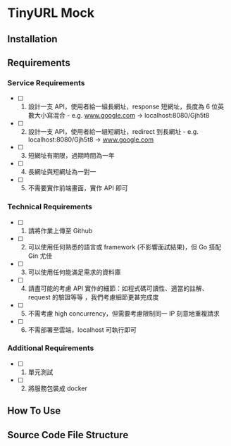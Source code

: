 # TinyURL Mock

<!-- ### FunNow 二面測驗 -->

<!-- 面試用測驗 -->

<!-- [![code style: prettier](https://img.shields.io/badge/code_style-prettier-ff69b4.svg?style=flat-square)](https://github.com/prettier/prettier) -->

## Installation

<!-- ```shell
git clone https://github.com/jxiu0129/noodoe_backend_test.git
cd noodoe_backend_test
yarn install && yarn start
``` -->

## Requirements

### Service Requirements

-   [ ] 1. 設計一支 API，使用者給一組長網址，response 短網址，長度為 6 位英數大小寫混合 - e.g. www.google.com -> localhost:8080/Gjh5t8

-   [ ] 2. 設計一支 API，使用者給一組短網址，redirect 到長網址 - e.g. localhost:8080/Gjh5t8 -> www.google.com

-   [ ] 3. 短網址有期限，過期時間為一年

-   [ ] 4. 長網址與短網址為一對一

-   [ ] 5. 不需要實作前端畫面，實作 API 即可

### Technical Requirements

-   [ ] 1. 請將作業上傳至 Github

-   [ ] 2. 可以使用任何熟悉的語言或 framework (不影響面試結果)，但 Go 搭配 Gin 尤佳

-   [ ] 3. 可以使用任何能滿足需求的資料庫

-   [ ] 4. 請盡可能的考慮 API 實作的細節：如程式碼可讀性、適當的註解、request 的驗證等等 ，我們考慮細節更甚完成度

-   [ ] 5. 不需考慮 high concurrency，但需要考慮限制同一 IP 刻意地重複請求

-   [ ] 6. 不需部署至雲端，localhost 可執行即可

### Additional Requirements

-   [ ] 1. 單元測試

-   [ ] 2. 將服務包裝成 docker

## How To Use

<!-- -   在根目錄匯入.env 檔
-   執行`yarn start`之後，可開啟 [swagger API doc](http://localhost:3000/api-docs) 做查看
-   流程：
    1. 註冊（email, pwd）
     -->

## Source Code File Structure

<!-- ```
├── README.md
├── app
│   ├── config
│   │   ├── MongoDB.js
│   │   ├── Schedule.js
│   │   └── index.js
│   ├── controllers
│   │   ├── user.controller.js
│   │   └── weather.controller.js
│   ├── dao
│   │   ├── user.dao.js
│   │   └── weather.dao.js
│   ├── logic
│   │   ├── user.logic.js
│   │   └── weather.logic.js
│   ├── models
│   │   ├── User.model.js
│   │   └── Weather.model.js
│   ├── routes
│   │   ├── index.js
│   │   ├── user.route.js
│   │   └── weather.route.js
│   ├── services
│   └── utils
│       ├── ApiResponse.js
│       ├── ApiServices.js
│       ├── Permission.js
│       └── index.js
├── index.js
├── package.json
├── swagger.yaml
├── yarn-error.log
└── yarn.lock
``` -->

